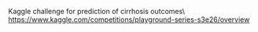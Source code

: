 Kaggle challenge for prediction of cirrhosis outcomes\\
https://www.kaggle.com/competitions/playground-series-s3e26/overview
